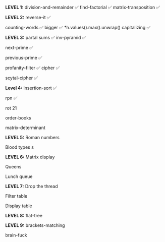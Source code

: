 **LEVEL 1:**
division-and-remainder ✅
find-factorial  ✅
matrix-transposition ✅



**LEVEL 2:**
reverse-it ✅
<!-- pub fn reverse_it(v: i32) -> String {
    let mut reversed = v.abs().to_string().chars().rev().collect::<String>();
    if v < 0 {
        reversed.insert(0, '-');
    }
    reversed.push_str(&v.abs().to_string());
    
    reversed
} -->
counting-words ✅
bigger ✅      *h.values().max().unwrap()
capitalizing ✅
<!-- pub fn capitalize_first(input: &str) -> String {
    let mut chars = input.chars();
    match chars.next() {
        None => String::new(),
        Some(f) => f.to_uppercase().collect::<String>() + chars.as_str(),
    }
}

pub fn title_case(input: &str) -> String {
    input
        .split_whitespace()
        .map(|word| capitalize_first(word))
        .collect::<Vec<String>>()
        .join(" ")
}

pub fn change_case(input: &str) -> String {
    input
        .chars()
        .map(|c| {
            if c.is_uppercase() {
                c.to_lowercase().collect::<String>()
            } else {
                c.to_uppercase().collect::<String>()
            }
        })
        .collect()
} -->



**LEVEL 3:** 
partal sums ✅
inv-pyramid ✅
<!-- fn inv_pyramid(v: String, i: u32) -> Vec<String> {
    let mut lines = Vec::new();

    for j in 0..i {
        lines.push(format!("{:space$}{}", "", v.repeat((j + 1) as usize), space = j as usize));
    }
    for j in (0..i).rev() {
        if j != i-1 {
            lines.push(format!("{:space$}{}", "", v.repeat(j as usize + 1), space = j as usize));
        }
    }
    lines
} -->
next-prime ✅
<!-- pub fn next_prime(n: u64) -> u64 {
    let mut num = n+1;
    while !is_prime(num) {
        num += 1;
    }
    num
}

fn is_prime(n: u64) -> bool {
    !(2..n/2+1).any(|i| n % i == 0)
} -->
previous-prime ✅
<!-- pub fn prev_prime(n: u64) -> u64 {
    for num in (2..n+1).rev() {
        if is_prime(num) {
            return num;
        }
    }
    0
}

fn is_prime(n: u64) -> bool {
    !(2..n/2+1).any(|i| n % i == 0)
} -->
profanity-filter ✅
cipher ✅
<!-- pub fn cipher(original: &str, ciphered: &str) -> Option<Result<bool, CipherError>> {
    if original.is_empty() || ciphered.is_empty() {
        return None;
    }

    let expected = original
        .chars()
        .map(|c| match c {
            'a'..='z' => ('z' as u8 - (c as u8 - 'a' as u8)) as char,
            'A'..='Z' => ('Z' as u8 - (c as u8 - 'A' as u8)) as char,
            _ => c,
        })
        .collect::<String>();

    if expected == ciphered {
        Some(Ok(true))
    } else {
        Some(Err(CipherError::new(false, expected)))
    }
} -->
scytal-cipher ✅


**Level 4:**
insertion-sort ✅
<!-- pub fn insertion_sort(slice: &mut [i32], steps: usize) {
    for i in 1..=steps {
        let mut j = i;
        while j > 0 && slice[j-1] > slice[j] {
            slice.swap(j, j-1);
            j -= 1;
        }
    }
} -->

<!-- (slice.split_atmut(steps+1).0).sort(); -->

rpn ✅
<!-- fn rpn(s: &str) {
    let mut stack = Vec::new();

    for token in s.split_whitespace() {
        match token.parse::<i64>() {
            Ok(num) => stack.push(num),
            Err(_) => {
                let right = stack.pop();
                let left = stack.pop();

                match (left, right, token) {
                    (Some(left), Some(right), "+") => stack.push(left + right),
                    (Some(left), Some(right), "-") => stack.push(left - right),
                    (Some(left), Some(right), "*") => stack.push(left * right),
                    (Some(left), Some(right), "/") => stack.push(left / right),
                    (Some(left), Some(right), "%") => stack.push(left % right),
                    _ => return println!("Error"),
                }
            }
        }
    }

    if let Some(&result) = stack.last() {
        if stack.len() == 1 {
            println!("{}", result);
        } else {
            println!("Error");
        }
    }
} -->

rot 21
<!-- pub fn rot21(input: &str) -> String {
    input.chars()
        .map(|c| {
            if c.is_ascii_alphabetic() {
                let base = if c.is_ascii_lowercase() { b'a' } else { b'A' };
                (((c as u8 - base + 21) % 26) + base) as char
            } else {
                c
            }
        })
        .collect()
} -->

order-books
<!-- impl Writer {
    pub fn order_books(&mut self) {
        self.books.sort_by_key(|book| book.title.clone());
    }
} -->

matrix-determinant
<!-- pub fn matrix_determinant(matrix: [[isize; 3]; 3]) -> isize {
    let a = matrix[0][0];
    let b = matrix[0][1];
    let c = matrix[0][2];
    let d = matrix[1][0];
    let e = matrix[1][1];
    let f = matrix[1][2];
    let g = matrix[2][0];
    let h = matrix[2][1];
    let i = matrix[2][2];

    let det_a = e * i - f * h;
    let det_b = d * i - f * g;
    let det_c = d * h - e * g;

    a * det_a - b * det_b + c * det_c
} -->


**LEVEL 5:**
Roman numbers
<!-- #[derive(Copy, Clone, Debug, PartialEq, Eq)]
pub enum RomanDigit {
    Nulla,
    I,
    V,
    X,
    L,
    C,
    D,
    M,
}

#[derive(Debug, Clone, PartialEq, Eq)]
pub struct RomanNumber(pub Vec<RomanDigit>);

impl From<u32> for RomanDigit {
    fn from(n: u32) -> Self {
        match n {
            0 => RomanDigit::Nulla,
            1 => RomanDigit::I,
            5 => RomanDigit::V,
            10 => RomanDigit::X,
            50 => RomanDigit::L,
            100 => RomanDigit::C,
            500 => RomanDigit::D,
            1000 => RomanDigit::M,
            _ => panic!(),
        }
    }
}

impl From<u32> for RomanNumber {
    fn from(mut num: u32) -> Self{
        if num == 0 {
            return RomanNumber(vec![RomanDigit::Nulla]);
        }
        
        let mut result = Vec::new();
        let div = vec![1000, 900, 500, 400, 100, 90, 50, 40, 10, 9, 5, 4, 1];
        
        for (i, n) in div.iter().enumerate() {
            while n <= &num {
                if i % 2 == 0 {
                    result.push(RomanDigit::from(*n));
                }else{
                    let rem = div[i - 1] - div[i];
                    result.push(RomanDigit::from(rem));
                    result.push(RomanDigit::from(div[i - 1]));
                }
                num -= n;
            }
        }
        RomanNumber(result)
    }
} -->

Blood types s
<!-- impl BloodType {
    pub fn can_receive_from(&self, donor: &BloodType) -> bool {
        let is_antigen_compatible = 
            (self.antigen == Antigen::A && (donor.antigen == Antigen::A || donor.antigen == Antigen::O)) ||
            (self.antigen == Antigen::B && (donor.antigen == Antigen::B || donor.antigen == Antigen::O)) ||
            (self.antigen == Antigen::AB) ||
            (self.antigen == Antigen::O && donor.antigen == Antigen::O);
    
        let is_rh_compatible =
            (self.rh_factor == RhFactor::Positive) ||
            (self.rh_factor == RhFactor::Negative && donor.rh_factor == RhFactor::Negative);
    
        is_antigen_compatible && is_rh_compatible
    }

    pub fn donors(&self) -> Vec<BloodType> {
        let mut donors = Vec::new();
        let all_blood_types = vec![
            BloodType { antigen: Antigen::A, rh_factor: RhFactor::Positive },
            BloodType { antigen: Antigen::A, rh_factor: RhFactor::Negative },
            BloodType { antigen: Antigen::B, rh_factor: RhFactor::Positive },
            BloodType { antigen: Antigen::B, rh_factor: RhFactor::Negative },
            BloodType { antigen: Antigen::AB, rh_factor: RhFactor::Positive },
            BloodType { antigen: Antigen::AB, rh_factor: RhFactor::Negative },
            BloodType { antigen: Antigen::O, rh_factor: RhFactor::Positive },
            BloodType { antigen: Antigen::O, rh_factor: RhFactor::Negative },
        ];

        for blood_type in all_blood_types {
            if self.can_receive_from(&blood_type) {
                donors.push(blood_type);
            }
        }

        donors
    }

    pub fn recipients(&self) -> Vec<BloodType> {
        let mut recipients = Vec::new();
        let all_blood_types = vec![
            BloodType { antigen: Antigen::A, rh_factor: RhFactor::Positive },
            BloodType { antigen: Antigen::A, rh_factor: RhFactor::Negative },
            BloodType { antigen: Antigen::B, rh_factor: RhFactor::Positive },
            BloodType { antigen: Antigen::B, rh_factor: RhFactor::Negative },
            BloodType { antigen: Antigen::AB, rh_factor: RhFactor::Positive },
            BloodType { antigen: Antigen::AB, rh_factor: RhFactor::Negative },
            BloodType { antigen: Antigen::O, rh_factor: RhFactor::Positive },
            BloodType { antigen: Antigen::O, rh_factor: RhFactor::Negative },
        ];

        for blood_type in all_blood_types {
            if blood_type.can_receive_from(self) {
                recipients.push(blood_type);
            }
        }

        recipients
    }
} -->


**LEVEL 6:**
Matrix display
<!-- pub struct Matrix(pub Vec<Vec<i32>>);

impl Matrix {
    pub fn new(slice: &[&[i32]]) -> Self {
        Matrix(slice.iter().map(|row| row.to_vec()).collect())
    }
}

use std::fmt;

impl fmt::Display for Matrix {
    fn fmt(&self, f: &mut fmt::Formatter<'_>) -> fmt::Result {
        for row in &self.0 {
            write!(f, "(")?;
            for (i, val) in row.iter().enumerate() {
                write!(f, "{}{}", val, if i < row.len() - 1 { " " } else { "" })?;
            }
            writeln!(f, ")")?;
        }
        Ok(())
    }
}
 -->

Queens
<!-- #[derive(Debug)]
pub struct ChessPosition {
    pub rank: i32,
    pub file: i32,
}

#[derive(Debug)]
pub struct Queen {
    pub position: ChessPosition,
}

impl ChessPosition {
    pub fn new(rank: i32, file: i32) -> Option<Self> {
        if rank >= 0 && rank < 8 && file >= 0 && file < 8 {
            Some(ChessPosition { rank, file })
        } else {
            None
        }
    }
}

impl Queen {
    pub fn new(position: ChessPosition) -> Self {
        Queen { position }
    }

    pub fn can_attack(&self, other: &Queen) -> bool {
        let dr = (self.position.rank - other.position.rank).abs();
        let df = (self.position.file - other.position.file).abs();
        self.position.rank == other.position.rank
            || self.position.file == other.position.file
            || dr == df
    }
} -->

Lunch queue
<!-- #[derive(Debug, Clone, PartialEq, Eq)]
pub struct Queue {
    pub node: Link,
}

pub type Link = Option<Box<Person>>;

#[derive(Debug, Clone, PartialEq, Eq)]
pub struct Person {
    pub name: String,
    pub discount: i32,
    pub next: Link,
}

impl Queue {

    pub fn new() -> Queue {
        Self { node:None }
    }
    
    pub fn add(&mut self, name: String, discount: i32) {
        self.node = Some(
            Person{
                name: name,
                discount: discount,
                next: self.node.take(),
            }
        ).map(Box::new);
    }
    
    pub fn invert_queue(&mut self) {
        let mut prev = None;
        let mut current = self.node.take();
        
        while let Some(mut node) = current {
            let next = node.next.take();
            node.next = prev.take();
            prev = Some(node);
            current = next;
        }
            self.node = prev;
    }
    
    pub fn rm(&mut self) -> Option<(String, i32)> {
        let mut current = &mut self.node;
        let mut removed_node = None;

        while let Some(node) = current {
            if node.next.is_none() {
                // Last node in the list
                let temp_node = node.next.take(); // Remove the last node
                removed_node = temp_node.map(|n| (n.name, n.discount));
                self.node = None;
                break;
            } else if node.next.as_ref().unwrap().next.is_none() {
                let temp_node = node.next.take(); // Remove the last node
                removed_node = temp_node.map(|n| (n.name, n.discount));
                node.next = None; // Update the second-to-last node's next pointer
                break;
            } else {
                // Move to the next node
                current = &mut node.next;
            }
        }

        removed_node
    }

    pub fn search(&self, name: &str) -> Option<(String, i32)> {
        let mut current = &self.node;
        while let Some(node) = current {
            if node.name == name {
                return Some((node.name.clone(), node.discount));
            }
            current = &node.next;
        }
        None
    }
} -->


**LEVEL 7:**
Drop the thread
<!-- use std::cell::{RefCell, Cell};

#[derive(Debug, Default, Clone, Eq, PartialEq)]
pub struct Workers {
    pub drops: Cell<usize>,
    pub states: RefCell<Vec<bool>>,
}

impl Workers {
    pub fn new() -> Workers {
        Workers::default()
    }
    pub fn new_worker(&self, c: String) -> (usize, Thread) {
        let thread = Thread::new_thread(self.track_worker(), c, self);
        self.states.borrow_mut().push(false);
        (thread.pid, thread)
    }
    pub fn track_worker(&self) -> usize {
        self.states.borrow().len()
    }
    pub fn is_dropped(&self, id: usize) -> bool {
        self.states.borrow()[id]
    }
    pub fn add_drop(&self, id: usize) {
        if self.is_dropped(id) {
            panic!("{:?} is already dropped", id)
        }
        self.states.borrow_mut()[id] = true;
        self.drops.set(self.drops.get() + 1);
    }
}
#[derive(Debug, Clone, Eq, PartialEq)]
pub struct Thread<'a> {
    pub pid: usize,
    pub cmd: String,
    pub parent: &'a Workers,
}

impl<'a> Thread<'a> {
    pub fn new_thread(p: usize, c: String, t: &'a Workers) -> Thread {
        Thread {
            pid: p,
            cmd: c,
            parent: t,
        }
    }
    pub fn skill(self) {
        drop(self);
    }
}

impl<'a> Drop for Thread<'a> {
    fn drop(&mut self) {
        self.parent.add_drop(self.pid);
    }
} -->

Filter table
<!-- #[derive(Clone, Debug, PartialEq)]
pub struct Table {
    pub headers: Vec<String>,
    pub body: Vec<Vec<String>>,
}

impl Table {
    pub fn new() -> Table {
        Table {
            headers: Vec::new(),
            body: Vec::new(),
        }
    }

    pub fn add_row(&mut self, row: &[String]) {
        if row.len() == self.headers.len() {
            self.body.push(row.to_vec());
        } else {
            panic!("Row length does not match the number of headers");
        }
    }

    pub fn filter_col<F>(&self, filter: F) -> Option<Self>
    where
        F: Fn(&str) -> bool,
    {
        let selected_columns: Vec<usize> = self
            .headers
            .iter()
            .enumerate()
            .filter_map(|(i, header)| if filter(header) { Some(i) } else { None })
            .collect();

        if selected_columns.is_empty() {
            return None;
        }

        let filtered_headers: Vec<String> = selected_columns
            .iter()
            .map(|&i| self.headers[i].clone())
            .collect();
        
        let filtered_body: Vec<Vec<String>> = self.body
            .iter()
            .map(|row| selected_columns.iter().map(|&i| row[i].clone()).collect())
            .collect();
        
        Some(Table {
            headers: filtered_headers,
            body: filtered_body,
        })
    }

    pub fn filter_row<F>(&self, col_name: &str, filter: F) -> Option<Self>
    where
        F: Fn(&str) -> bool,
    {
        let col_index = self.headers.iter().position(|header| header == col_name)?;
        
        let filtered_body: Vec<Vec<String>> = self.body
            .iter()
            .filter(|row| filter(&row[col_index]))
            .cloned()
            .collect();
        
        if filtered_body.is_empty() {
            return None;
        }

        Some(Table {
            headers: self.headers.clone(),
            body: filtered_body,
        })
    }
} -->

Display table
<!-- use std::fmt;

#[derive(Clone, Debug, PartialEq)]
pub struct Table {
    pub headers: Vec<String>,
    pub body: Vec<Vec<String>>,
}

impl Table {
    pub fn new() -> Table {
        Table {
            headers: Vec::new(),
            body: Vec::new(),
        }
    }

    pub fn add_row(&mut self, row: &[String]) {
        if row.len() == self.headers.len() {
            self.body.push(row.to_vec());
        } else {
            panic!("Row length does not match the number of headers");
        }
    }
}

impl fmt::Display for Table {
    fn fmt(&self, f: &mut fmt::Formatter<'_>) -> fmt::Result {
        if self.headers.is_empty() && self.body.is_empty() {
            return Ok(());
        }

        // Determine the width of each column
        let mut col_widths: Vec<usize> = self.headers.iter().map(|header| header.len()).collect();
        for row in &self.body {
            for (i, cell) in row.iter().enumerate() {
                col_widths[i] = col_widths[i].max(cell.len());
            }
        }

        // Function to format a single cell centered within its column width
        fn format_cell(cell: &str, width: usize) -> String {
            let padding = width - cell.len();
            let left_pad = padding / 2;
            let right_pad = padding - left_pad;
            format!("{:left$}{:^width$}{:right$}", "", cell, "", left = left_pad, right = right_pad, width = width)
        }

        // Print the headers
        for (i, header) in self.headers.iter().enumerate() {
            if i > 0 {
                write!(f, "|")?;
            }
            write!(f, " {} ", format_cell(header, col_widths[i]))?;
        }
        writeln!(f)?;

        // Print the separator
        for (i, &width) in col_widths.iter().enumerate() {
            if i > 0 {
                write!(f, "+")?;
            }
            write!(f, "{:-<width$}", "-", width = width + 2)?;
        }
        writeln!(f)?;

        // Print the rows
        for row in &self.body {
            for (i, cell) in row.iter().enumerate() {
                if i > 0 {
                    write!(f, "|")?;
                }
                write!(f, " {} ", format_cell(cell, col_widths[i]))?;
            }
            writeln!(f)?;
        }

        Ok(())
    }
} -->



**LEVEL 8:**
flat-tree
<!-- pub fn flatten_tree<T: ToOwned<Owned = T> + Clone>(tree: &BTreeSet<T>) -> Vec<T> {
    tree.iter().cloned().collect()
} -->


**LEVEL 9:**
brackets-matching
<!-- fn main() {
    let args: Vec<String> = std::env::args().skip(1).collect();

    for argument in args {
        if check_brackets(&argument) {
            println!("OK");
        } else {
            println!("Error");
        }
    }
}

fn check_brackets(s: &str) -> bool {
    let mut stack: Vec<char> = Vec::new();

    for ch in s.chars() {
        match ch {
            '(' | '[' | '{' => stack.push(ch),
            ')' => if stack.pop() != Some('(') { return false; },
            ']' => if stack.pop() != Some('[') { return false; },
            '}' => if stack.pop() != Some('{') { return false; },
            _ => (),
        }
    }

    stack.is_empty()
} -->
brain-fuck
